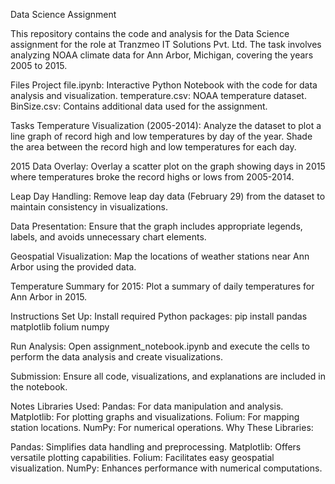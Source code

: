 Data Science Assignment

This repository contains the code and analysis for the Data Science assignment for the role at Tranzmeo IT Solutions Pvt. Ltd. 
The task involves analyzing NOAA climate data for Ann Arbor, Michigan, covering the years 2005 to 2015.


Files
Project file.ipynb: Interactive Python Notebook with the code for data analysis and visualization.
temperature.csv: NOAA temperature dataset.
BinSize.csv: Contains additional data used for the assignment.

Tasks
Temperature Visualization (2005-2014):
Analyze the dataset to plot a line graph of record high and low temperatures by day of the year.
Shade the area between the record high and low temperatures for each day.

2015 Data Overlay:
Overlay a scatter plot on the graph showing days in 2015 where temperatures broke the record highs or lows from 2005-2014.

Leap Day Handling:
Remove leap day data (February 29) from the dataset to maintain consistency in visualizations.

Data Presentation:
Ensure that the graph includes appropriate legends, labels, and avoids unnecessary chart elements.

Geospatial Visualization:
Map the locations of weather stations near Ann Arbor using the provided data.

Temperature Summary for 2015:
Plot a summary of daily temperatures for Ann Arbor in 2015.

Instructions
Set Up:
Install required Python packages:
pip install pandas matplotlib folium numpy

Run Analysis:
Open assignment_notebook.ipynb and execute the cells to perform the data analysis and create visualizations.

Submission:
Ensure all code, visualizations, and explanations are included in the notebook.

Notes
Libraries Used:
Pandas: For data manipulation and analysis.
Matplotlib: For plotting graphs and visualizations.
Folium: For mapping station locations.
NumPy: For numerical operations.
Why These Libraries:

Pandas: Simplifies data handling and preprocessing.
Matplotlib: Offers versatile plotting capabilities.
Folium: Facilitates easy geospatial visualization.
NumPy: Enhances performance with numerical computations.
